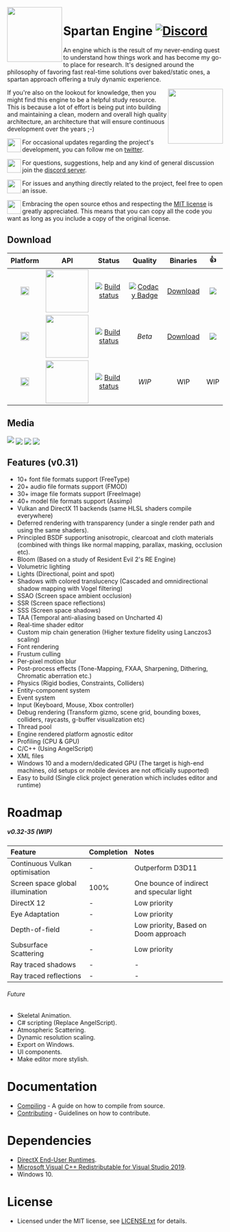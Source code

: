 <img align="left" width="128" src="https://raw.githubusercontent.com/PanosK92/SpartanEngine/master/Data/logo.png"/>

# Spartan Engine [![Discord](https://img.shields.io/discord/677302405263785986?label=Discord)](https://discord.gg/TG5r2BS)

<p>An engine which is the result of my never-ending quest to understand how things work and has become my go-to place for research. It's designed around the philosophy of favoring fast real-time solutions over baked/static ones, a spartan approach offering a truly dynamic experience.</p>

<img align="right" width="128" src="https://raw.githubusercontent.com/PanosK92/SpartanEngine/master/Data/rotating_gun.gif"/>

<p>If you're also on the lookout for knowledge, then you might find this engine to be a helpful study resource. This is because a lot of effort is being put into building and maintaining a clean, modern and overall high quality architecture, an architecture that will ensure continuous development over the years ;-) </p> 

<p><img align="left" width="32" src="https://valentingom.files.wordpress.com/2016/03/twitter-logo2.png"/>For occasional updates regarding the project's development, you can follow me on <a href="https://twitter.com/panoskarabelas1?ref_src=twsrc%5Etfw">twitter</a>.</p> 

<img align="left" width="32" src="https://www.freepnglogos.com/uploads/discord-logo-png/discord-logo-vector-download-0.png">For questions, suggestions, help and any kind of general discussion join the [discord server](https://discord.gg/TG5r2BS).

<img align="left" width="32" src="https://image.flaticon.com/icons/svg/25/25231.svg">For issues and anything directly related to the project, feel free to open an issue.

<img align="left" width="32" src="https://opensource.org/files/OSIApproved_1.png">Embracing the open source ethos and respecting the <a href="https://en.wikipedia.org/wiki/MIT_License">MIT license</a> is greatly appreciated. This means that you can copy all the code you want as long as you include a copy of the original license.</p>

## Download
Platform | API | Status | Quality | Binaries | :+1:
:-:|:-:|:-:|:-:|:-:|:-:|
<img src="https://raw.githubusercontent.com/PanosK92/SpartanEngine/master/.github/logo_windows.png" width="20"/>|<img src="https://raw.githubusercontent.com/PanosK92/SpartanEngine/master/.github/logo_d3d11.png" width="100"/>|[![Build status](https://ci.appveyor.com/api/projects/status/p5duow3h4w8jp506/branch/master?svg=true)](https://ci.appveyor.com/project/PanosK92/spartanengine-d3d11/branch/master)|[![Codacy Badge](https://api.codacy.com/project/badge/Grade/da72b4f208284a30b7673abd86e8d8d3)](https://www.codacy.com/app/PanosK92/Directus3D?utm_source=github.com&amp;utm_medium=referral&amp;utm_content=PanosK92/Directus3D&amp;utm_campaign=Badge_Grade)|[Download](https://ci.appveyor.com/api/projects/PanosK92/spartanengine-d3d11/artifacts/Binaries/release_d3d11.zip?branch=master)|[![](https://www.paypalobjects.com/en_GB/i/btn/btn_donate_SM.gif)](https://www.paypal.com/cgi-bin/webscr?cmd=_s-xclick&hosted_button_id=CSP87Y77VNHPG&source=url)
<img src="https://raw.githubusercontent.com/PanosK92/SpartanEngine/master/.github/logo_windows.png" width="20"/>|<img src="https://raw.githubusercontent.com/PanosK92/SpartanEngine/master/.github/logo_vulkan.png" width="100"/>|[![Build status](https://ci.appveyor.com/api/projects/status/txlx815l43ytodij/branch/master?svg=true)](https://ci.appveyor.com/project/PanosK92/spartanengine-vulkan/branch/master)|*Beta*|[Download](https://ci.appveyor.com/api/projects/PanosK92/spartanengine-vulkan/artifacts/Binaries/release_vulkan.zip?branch=master)|[![](https://www.paypalobjects.com/en_GB/i/btn/btn_donate_SM.gif)](https://www.paypal.com/cgi-bin/webscr?cmd=_s-xclick&hosted_button_id=CSP87Y77VNHPG&source=url)
<img src="https://raw.githubusercontent.com/PanosK92/SpartanEngine/master/.github/logo_windows.png" width="20"/>|<img src="https://raw.githubusercontent.com/PanosK92/SpartanEngine/master/.github/logo_d3d12.png" width="100"/>|[![Build status](https://ci.appveyor.com/api/projects/status/j77vml2hrt5o0oy0?svg=true)](https://ci.appveyor.com/project/PanosK92/spartanengine-d3d12)|*WIP*|WIP|WIP|

## Media
[![](https://i.imgur.com/j6zIEI9.jpg)](https://www.youtube.com/watch?v=RIae1ma_DSo)
<img align="center" src="https://raw.githubusercontent.com/PanosK92/SpartanEngine/master/Data/readme_screen_1.1.jpg"/>
<img align="center" src="https://raw.githubusercontent.com/PanosK92/SpartanEngine/master/Data/readme_screen_2.JPG"/>
<img align="center" src="https://raw.githubusercontent.com/PanosK92/SpartanEngine/master/Data/readme_screen_3.JPG"/>

## Features (v0.31)
- 10+ font file formats support (FreeType)
- 20+ audio file formats support (FMOD)
- 30+ image file formats support (FreeImage)
- 40+ model file formats support (Assimp)
- Vulkan and DirectX 11 backends (same HLSL shaders compile everywhere)
- Deferred rendering with transparency (under a single render path and using the same shaders).
- Principled BSDF supporting anisotropic, clearcoat and cloth materials (combined with things like normal mapping, parallax, masking, occlusion etc).
- Bloom (Based on a study of Resident Evil 2's RE Engine)
- Volumetric lighting
- Lights (Directional, point and spot)
- Shadows with colored translucency (Cascaded and omnidirectional shadow mapping with Vogel filtering)
- SSAO (Screen space ambient occlusion)
- SSR (Screen space reflections)
- SSS (Screen space shadows)
- TAA (Temporal anti-aliasing based on Uncharted 4)
- Real-time shader editor
- Custom mip chain generation (Higher texture fidelity using Lanczos3 scaling)
- Font rendering
- Frustum culling
- Per-pixel motion blur
- Post-process effects (Tone-Mapping, FXAA, Sharpening, Dithering, Chromatic aberration etc.)
- Physics (Rigid bodies, Constraints, Colliders)
- Entity-component system
- Event system
- Input (Keyboard, Mouse, Xbox controller)
- Debug rendering (Transform gizmo, scene grid, bounding boxes, colliders, raycasts, g-buffer visualization etc)
- Thread pool
- Engine rendered platform agnostic editor
- Profiling (CPU & GPU)
- C/C++ (Using AngelScript)
- XML files
- Windows 10 and a modern/dedicated GPU (The target is high-end machines, old setups or mobile devices are not officially supported)
- Easy to build (Single click project generation which includes editor and runtime)

# Roadmap

##### v0.32-35 (WIP)
Feature     					 | Completion | Notes 
:-          					 | :-         | :-
Continuous Vulkan optimisation 	 | -		  | Outperform D3D11
Screen space global illumination | 100%		  | One bounce of indirect and specular light
DirectX 12						 | -		  | Low priority
Eye Adaptation 					 | -          | Low priority
Depth-of-field					 | -          | Low priority, Based on Doom approach
Subsurface Scattering 			 | -          | Low priority
Ray traced shadows				 | -          | -
Ray traced reflections			 | -          | -

###### Future
- Skeletal Animation.
- C# scripting (Replace AngelScript).
- Atmospheric Scattering.
- Dynamic resolution scaling.
- Export on Windows.
- UI components.
- Make editor more stylish.

# Documentation
- [Compiling](https://github.com/PanosK92/SpartanEngine/blob/master/.github/documentation/compiling_from_source.md) - A guide on how to compile from source.
- [Contributing](https://github.com/PanosK92/SpartanEngine/blob/master/.github/CONTRIBUTING.md) - Guidelines on how to contribute.

# Dependencies
- [DirectX End-User Runtimes](https://www.microsoft.com/en-us/download/details.aspx?id=8109).
- [Microsoft Visual C++ Redistributable for Visual Studio 2019](https://aka.ms/vs/16/release/VC_redist.x64.exe).
- Windows 10.

# License
- Licensed under the MIT license, see [LICENSE.txt](https://github.com/PanosK92/SpartanEngine/blob/master/LICENSE.txt) for details.